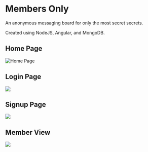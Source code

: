 # Members Only

An anonymous messaging board for only the most secret secrets.

Created using NodeJS, Angular, and MongoDB.


## Home Page
![Home Page](https://i.imgur.com/WsJvSbQ.png)


## Login Page
![](https://i.imgur.com/Tz9mwHM.png)

## Signup Page
![](https://i.imgur.com/gnT7wA7.png)

## Member View
![](https://i.imgur.com/5oDIOU6.png)
